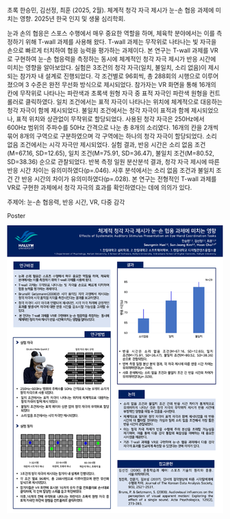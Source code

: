 초록
한승민, 김선정, 최훈 (2025, 2월). 체계적 청각 자극 제시가 눈-손 협응 과제에 미치는 영향. 2025년 한국 인지 및 생물 심리학회.

눈과 손의 협응은 스포스 수행에서 매우 중요한 역할을 하며, 체육학 분야에서는 이를 측정하기 위해 T-wall 과제를 사용해 왔다. T-wall 과제는 무작위로 나타나는 빛 자극을 손으로 빠르게 터치하여 협응 능력을 평가하는 과제이다. 본 연구는 T-wall 과제를 VR로 구현하여 눈-손 협응력을 측정하는 동시에 체계적인 청각 자극 제시가 반응 시간에 미치는 영향을 알아보았다. 실험은 3조건의 청각 자극(일치, 불일치, 소리 없음)이 제시되는 참가자 내 설계로 진행되었다. 각 조건별로 96회씩, 총 288회의 시행으로 이루어졌으며 3 수준은 완전 무선화 방식으로 제시되었다. 참가자는 VR 화면을 통해 16개의 칸에 무작위로 나타나는 파란색과 초록색 원형 자극 중 표적 자극인 파란색 원형을 컨트롤러로 클릭하였다. 일치 조건에서는 표적 자극이 나타나는 위치에 체계적으로 대응하는 청각 자극이 함께 제시되었다. 불일치 조건에서는 청각 자극이 표적과 함께 제시되었으나, 표적 위치와 상관없이 무작위로 할당되었다. 사용된 청각 자극은 250Hz에서 600Hz 범위의 주파수를 50Hz 간격으로 나눈 총 8개의 소리였다. 16개의 칸을 2개씩 묶어 8개의 구역으로 구분하였으며 각 구역에는 하나의 청각 자극이 할당되었다. 소리 없음 조건에서는 시각 자극만 제시되었다. 실험 결과, 반응 시간은 소리 없음 조건(M=67.16, SD=12.65), 일치 조건(M=75.91, SD=36.47), 불일치 조건(M=80.52, SD=38.36) 순으로 관찰되었다. 반복 측정 일원 분산분석 결과, 청각 자극 제시에 따른 반응 시간 차이는 유의미하였다(p=.046). 사후 분석에서는 소리 없음 조건과 불일치 조건 간 반응 시간의 차이가 유의미하였다(p=.028). 본 연구는 전형적인 T-wall 과제를 VR로 구현한 과제에서 청각 자극의 효과를 확인하였다는 데에 의의가 있다.

주제어: 눈-손 협응력, 반응 시간, VR, 다중 감각




Poster

![설계 이미지](./인지및생물2025.png)

